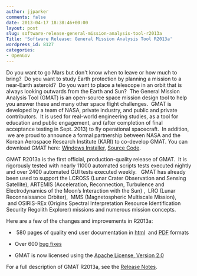 ```yaml
---
author: jjparker
comments: false
date: 2013-04-17 18:38:46+00:00
layout: post
slug: software-release-general-mission-analysis-tool-r2013a
Title: 'Software Release: General Mission Analysis Tool R2013a'
wordpress_id: 8127
categories:
- OpenGov
---
```


Do you want to go Mars but don't know when to leave or how much to bring?  Do you want to study Earth protection by planning a mission to a near-Earth asteroid?  Do you want to place a telescope in an orbit that is always looking outwards from the Earth and Sun?  The General Mission Analysis Tool (GMAT) is an open-source space mission design tool to help you answer these and many other space flight challenges.  GMAT is developed by a team of NASA, private industry, and public and private contributors.  It is used for real-world engineering studies, as a tool for education and public engagement, and (after completion of final acceptance testing in Sept. 2013) to fly operational spacecraft.  In addition,  we are proud to announce a formal partnership between NASA and the Korean Aerospace Research Institute (KARI) to co-develop GMAT. You can download GMAT here: [Windows Installer](http://sourceforge.net/projects/gmat/files/GMAT/GMAT-R2013a/gmat-winInstaller-i586-R2013a.exe/download), [Source Code](http://sourceforge.net/projects/gmat/files/GMAT/GMAT-R2013a/gmat-src-R2013a.zip/download).

GMAT R2013a is the first official, production-quality release of GMAT.  It is rigorously tested with nearly 11000 automated scripts tests executed nightly and over 2400 automated GUI tests executed weekly.   GMAT has already been used to support the LCROSS (Lunar Crater Observation and Sensing Satellite), ARTEMIS (Acceleration, Reconnection, Turbulence and Electrodynamics of the Moon’s Interaction with the Sun) ,  LRO (Lunar Reconnaissance Orbiter),  MMS (Magnetospheric Multiscale Mission),  and OSIRIS-REx (Origins Spectral Interpretation Resource Identification Security Regolith Explorer) missions and numerous mission concepts.

Here are a few of the changes and improvements in R2013a:



	
  *  580 pages of quality end user documentation in [html](http://gmat.sourceforge.net/docs/R2013a/html/index.html)  and [PDF](http://gmat.sourceforge.net/docs/R2013a/help-letter.pdf) formats

	
  * Over 600 [bug fixes](http://li64-187.members.linode.com:8080/issues/?filter=11803)

	
  * GMAT is now licensed using the [Apache License, Version 2.0](http://www.apache.org/licenses/LICENSE-2.0.html)


For a full description of GMAT R2013a, see the [Release Notes](http://gmat.sourceforge.net/docs/R2013a/html/ReleaseNotes.html#ReleaseNotesR2013a).
